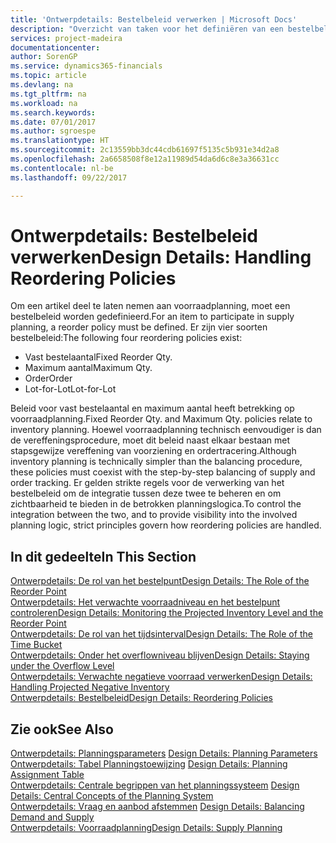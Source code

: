 ```yaml
---
title: 'Ontwerpdetails: Bestelbeleid verwerken | Microsoft Docs'
description: "Overzicht van taken voor het definiëren van een bestelbeleid in voorraadplanning."
services: project-madeira
documentationcenter: 
author: SorenGP
ms.service: dynamics365-financials
ms.topic: article
ms.devlang: na
ms.tgt_pltfrm: na
ms.workload: na
ms.search.keywords: 
ms.date: 07/01/2017
ms.author: sgroespe
ms.translationtype: HT
ms.sourcegitcommit: 2c13559bb3dc44cdb61697f5135c5b931e34d2a8
ms.openlocfilehash: 2a6658508f8e12a11989d54da6d6c8e3a36631cc
ms.contentlocale: nl-be
ms.lasthandoff: 09/22/2017

---
```

# <a name="design-details-handling-reordering-policies"></a><span data-ttu-id="87771-103">Ontwerpdetails: Bestelbeleid verwerken</span><span class="sxs-lookup"><span data-stu-id="87771-103">Design Details: Handling Reordering Policies</span></span>
<span data-ttu-id="87771-104">Om een artikel deel te laten nemen aan voorraadplanning, moet een bestelbeleid worden gedefinieerd.</span><span class="sxs-lookup"><span data-stu-id="87771-104">For an item to participate in supply planning, a reorder policy must be defined.</span></span> <span data-ttu-id="87771-105">Er zijn vier soorten bestelbeleid:</span><span class="sxs-lookup"><span data-stu-id="87771-105">The following four reordering policies exist:</span></span>  
  
* <span data-ttu-id="87771-106">Vast bestelaantal</span><span class="sxs-lookup"><span data-stu-id="87771-106">Fixed Reorder Qty.</span></span>  
* <span data-ttu-id="87771-107">Maximum aantal</span><span class="sxs-lookup"><span data-stu-id="87771-107">Maximum Qty.</span></span>  
* <span data-ttu-id="87771-108">Order</span><span class="sxs-lookup"><span data-stu-id="87771-108">Order</span></span>  
* <span data-ttu-id="87771-109">Lot-for-Lot</span><span class="sxs-lookup"><span data-stu-id="87771-109">Lot-for-Lot</span></span>  
  
<span data-ttu-id="87771-110">Beleid voor vast bestelaantal en maximum aantal heeft betrekking op voorraadplanning.</span><span class="sxs-lookup"><span data-stu-id="87771-110">Fixed Reorder Qty. and Maximum Qty. policies relate to inventory planning.</span></span> <span data-ttu-id="87771-111">Hoewel voorraadplanning technisch eenvoudiger is dan de vereffeningsprocedure, moet dit beleid naast elkaar bestaan met stapsgewijze vereffening van voorziening en ordertracering.</span><span class="sxs-lookup"><span data-stu-id="87771-111">Although inventory planning is technically simpler than the balancing procedure, these policies must coexist with the step-by-step balancing of supply and order tracking.</span></span> <span data-ttu-id="87771-112">Er gelden strikte regels voor de verwerking van het bestelbeleid om de integratie tussen deze twee te beheren en om zichtbaarheid te bieden in de betrokken planningslogica.</span><span class="sxs-lookup"><span data-stu-id="87771-112">To control the integration between the two, and to provide visibility into the involved planning logic, strict principles govern how reordering policies are handled.</span></span>  
  
## <a name="in-this-section"></a><span data-ttu-id="87771-113">In dit gedeelte</span><span class="sxs-lookup"><span data-stu-id="87771-113">In This Section</span></span>  
[<span data-ttu-id="87771-114">Ontwerpdetails: De rol van het bestelpunt</span><span class="sxs-lookup"><span data-stu-id="87771-114">Design Details: The Role of the Reorder Point</span></span>](design-details-the-role-of-the-reorder-point.md)  
[<span data-ttu-id="87771-115">Ontwerpdetails: Het verwachte voorraadniveau en het bestelpunt controleren</span><span class="sxs-lookup"><span data-stu-id="87771-115">Design Details: Monitoring the Projected Inventory Level and the Reorder Point</span></span>](design-details-monitoring-the-projected-inventory-level-and-the-reorder-point.md)  
[<span data-ttu-id="87771-116">Ontwerpdetails: De rol van het tijdsinterval</span><span class="sxs-lookup"><span data-stu-id="87771-116">Design Details: The Role of the Time Bucket</span></span>](design-details-the-role-of-the-time-bucket.md)  
[<span data-ttu-id="87771-117">Ontwerpdetails: Onder het overflowniveau blijven</span><span class="sxs-lookup"><span data-stu-id="87771-117">Design Details: Staying under the Overflow Level</span></span>](design-details-staying-under-the-overflow-level.md)  
[<span data-ttu-id="87771-118">Ontwerpdetails: Verwachte negatieve voorraad verwerken</span><span class="sxs-lookup"><span data-stu-id="87771-118">Design Details: Handling Projected Negative Inventory</span></span>](design-details-handling-projected-negative-inventory.md)  
[<span data-ttu-id="87771-119">Ontwerpdetails: Bestelbeleid</span><span class="sxs-lookup"><span data-stu-id="87771-119">Design Details: Reordering Policies</span></span>](design-details-reordering-policies.md)  
  
## <a name="see-also"></a><span data-ttu-id="87771-120">Zie ook</span><span class="sxs-lookup"><span data-stu-id="87771-120">See Also</span></span>  
<span data-ttu-id="87771-121">[Ontwerpdetails: Planningsparameters](design-details-planning-parameters.md) </span><span class="sxs-lookup"><span data-stu-id="87771-121">[Design Details: Planning Parameters](design-details-planning-parameters.md) </span></span>  
<span data-ttu-id="87771-122">[Ontwerpdetails: Tabel Planningstoewijzing](design-details-planning-assignment-table.md) </span><span class="sxs-lookup"><span data-stu-id="87771-122">[Design Details: Planning Assignment Table](design-details-planning-assignment-table.md) </span></span>  
<span data-ttu-id="87771-123">[Ontwerpdetails: Centrale begrippen van het planningssysteem](design-details-central-concepts-of-the-planning-system.md) </span><span class="sxs-lookup"><span data-stu-id="87771-123">[Design Details: Central Concepts of the Planning System](design-details-central-concepts-of-the-planning-system.md) </span></span>  
<span data-ttu-id="87771-124">[Ontwerpdetails: Vraag en aanbod afstemmen](design-details-balancing-demand-and-supply.md) </span><span class="sxs-lookup"><span data-stu-id="87771-124">[Design Details: Balancing Demand and Supply](design-details-balancing-demand-and-supply.md) </span></span>  
[<span data-ttu-id="87771-125">Ontwerpdetails: Voorraadplanning</span><span class="sxs-lookup"><span data-stu-id="87771-125">Design Details: Supply Planning</span></span>](design-details-supply-planning.md)
